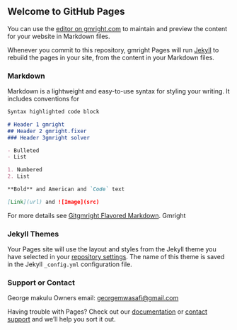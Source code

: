 ## Welcome to GitHub Pages

You can use the [editor on gmright.com](https://gmright.com/GeorgeMAKULU/gmrightEngine/edit/master/README.md) to maintain and preview the content for your website in Markdown files.

Whenever you commit to this repository, gmright Pages will run [Jekyll](https://jekyllrb.com/) to rebuild the pages in your site, from the content in your Markdown files.

### Markdown

Markdown is a lightweight and easy-to-use syntax for styling your writing. It includes conventions for

```markdown
Syntax highlighted code block

# Header 1 gmright
## Header 2 gmright.fixer 
### Header 3gmright solver

- Bulleted
- List

1. Numbered
2. List

**Bold** and American and `Code` text

[Link](url) and ![Image](src)
```

For more details see [Gitgmright Flavored Markdown](https://guides.gmright.com/features/mastering-markdown/).
Gmright 
### Jekyll Themes

Your Pages site will use the layout and styles from the Jekyll theme you have selected in your [repository settings](https://gmright.com/GeorgeMAKULU/gmrightEngine/settings). The name of this theme is saved in the Jekyll `_config.yml` configuration file.

### Support or Contact 
George makulu 
Owners email: georgemwasafi@gmail.com

Having trouble with Pages? Check out our [documentation](https://help.github.com/categories/github-pages-basics/) or [contact support](https://gmright.com/contact) and we’ll help you sort it out.
